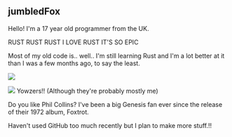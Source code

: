 ## jumbledFox
Hello! I'm a 17 year old programmer from the UK.

RUST RUST RUST I LOVE RUST IT'S SO EPIC 

Most of my old code is.. well.. I'm still learning Rust and I'm a lot better at it than I was a few months ago, to say the least.

[<img src="https://jumbledfox.github.io/button.gif">](https://jumbledfox.github.io)

![](https://komarev.com/ghpvc/?username=jumbledFox&color=EF7D57) Yowzers!! (Although they're probably mostly me)

Do you like Phil Collins? I've been a big Genesis fan ever since the release of their 1972 album, Foxtrot.

Haven't used GitHub too much recently but I plan to make more stuff.!!

<!--- i regret ever thinking about cryptocurrency let alone tainting the commits of this repository with my *shudders* awful cringy 14 year old ramblings... don't worry now im cool :3 --->
